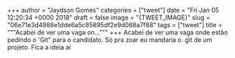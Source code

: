 
+++
author = "Jaydson Gomes"
categories = ["tweet"]
date = "Fri Jan 05 12:20:34 +0000 2018"
draft = false
image = "{TWEET_IMAGE}"
slug = "06e71e3d4988e1dde6a5c85895df2e9d068a7f88"
tags = ["tweet"]
title = """Acabei de ver uma vaga on..."""
+++
Acabei de ver uma vaga onde estão pedindo o 'Git" para o candidato.
Só pra zoar eu mandaria o .git de um projeto.
Fica a ideia aí
